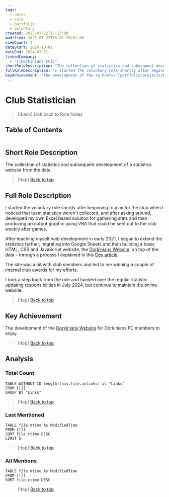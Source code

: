 ```yaml
---
tags:
  - notes
  - role
  - portfolio
  - voluntary
created: 2025-07-22T17:13:00
modified: 2025-07-22T18:01:20+01:00
viewCount: 1
dateStart: 2016-10-01
dateEnd: 2024-07-31
linkedCompany:
  - "[[Dorkinians FC]]"
shortRoleDescription: "The collection of statistics and subsequent development of a statistics website from the data."
fullRoleDescription: "I started the voluntary role shortly after beginning to play for the club when I noticed that team statistics weren't collected, and after asking around, developed my own <span class=\"theme-link\">Excel</span> based solution for gathering stats and then producing an output graphic using <span class=\"theme-link\">VBA</span> that could be sent out to the club weekly after games.\nAfter teaching myself web development in early 2021, I began to extend the statistics further, migrating into <span class=\"theme-link\">Google Sheets</span> and then building a basic <span class=\"theme-link\">HTML</span>, <span class=\"theme-link\">CSS</span> and <span class=\"theme-link\">JavaScript</span> website, the <a href=\"/portfolio/projects/Dorkinians Website\" class=\"theme-link\">Dorkinians Website</a>, on top of the data - through a process I explained in this <a href=\"https://dev.to/bangsluke/building-a-stats-website-for-a-sports-club-4g5m\">Dev article</a>.\nThe site was a hit with club members and led to me winning a couple of internal club awards for my efforts.\nI took a step back from the role and handed over the regular statistic updating responsibilities in July 2024, but continue to maintain the online website."
keyAchievement: "The development of the <a href=\"/portfolio/projects/Dorkinians Website\" class=\"theme-link\">Dorkinians Website</a> for <span class=\"theme-link\">Dorkinians FC</span> members to enjoy."
---
```


# Club Statistician

> [!back] Link back to <span class="theme-link">Role Notes</span>

## Table of Contents
```table-of-contents
```

## Short Role Description

The collection of statistics and subsequent development of a statistics website from the data.

>[!top] [Back to top](#Table%20of%20Contents)

## Full Role Description

I started the voluntary role shortly after beginning to play for the club when I noticed that team statistics weren't collected, and after asking around, developed my own <span class="theme-link">Excel</span> based solution for gathering stats and then producing an output graphic using <span class="theme-link">VBA</span> that could be sent out to the club weekly after games.

After teaching myself web development in early 2021, I began to extend the statistics further, migrating into <span class="theme-link">Google Sheets</span> and then building a basic <span class="theme-link">HTML</span>, <span class="theme-link">CSS</span> and <span class="theme-link">JavaScript</span> website, the <a href="/portfolio/projects/Dorkinians Website" class="theme-link">Dorkinians Website</a>, on top of the data - through a process I explained in this [Dev article](https://dev.to/bangsluke/building-a-stats-website-for-a-sports-club-4g5m).

The site was a hit with club members and led to me winning a couple of internal club awards for my efforts.

I took a step back from the role and handed over the regular statistic updating responsibilities in July 2024, but continue to maintain the online website.

>[!top] [Back to top](#Table%20of%20Contents)

## Key Achievement

The development of the <a href="/portfolio/projects/Dorkinians Website" class="theme-link">Dorkinians Website</a> for <span class="theme-link">Dorkinians FC</span> members to enjoy.

>[!top] [Back to top](#Table%20of%20Contents)

## Analysis

### Total Count

```dataview
TABLE WITHOUT ID length(this.file.inlinks) as "Links"
FROM [[]]
GROUP BY "Links"
```

>[!top] [Back to top](#Table%20of%20Contents)

### Last Mentioned

```dataview
TABLE file.mtime As ModifiedTime
FROM [[]]
SORT file.ctime DESC
LIMIT 5
```

>[!top] [Back to top](#Table%20of%20Contents)

### All Mentions

```dataview
TABLE file.mtime As ModifiedTime
FROM [[]]
SORT file.ctime DESC
```

>[!top] [Back to top](#Table%20of%20Contents)
